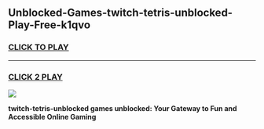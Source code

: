 
## Unblocked-Games-twitch-tetris-unblocked-Play-Free-k1qvo
<h3>
<a href="https://premium76.site?title=twitch-tetris-unblocked&ref=19M">CLICK TO PLAY</a></h3>
<hr>

<h3>
<a href="https://premium76.site?title=twitch-tetris-unblocked&ref=19M">CLICK 2 PLAY</a>
  
</h3>

<a href="https://premium76.site?title=twitch-tetris-unblocked&ref=19M"><img src="https://clearcache.store/games.png"></a>


**twitch-tetris-unblocked games unblocked: Your Gateway to Fun and Accessible Online Gaming**
